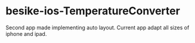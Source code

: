 besike-ios-TemperatureConverter
===============================
Second app made implementing auto layout. Current app adapt all sizes of iphone and ipad.
